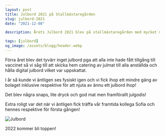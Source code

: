 ```yaml
---
layout: post
title: Julbord 2021 på Stallmästaregården
slug: julbord-2021
date: "2021-12-08"

description: Årets Julbord 2021 blev på stallmästaregården med mycket mat och godis

tags: [julbord]
og_image: /assets/blogg/header.webp
---
```


Förra året blev det tyvärr inget julbord pga att alla inte hade fått tillgång till vaccinet så vi såg till att skicka hem catering av julmat till alla anställda och 
hålla digital julbord vilket var uppskattat.

I år så kunde vi äntligen ses fysiskt igen och vi fick ihop ett mindre gäng av bolaget inklusive respektive för att njuta av ännu ett julbord ihop!

Det blev några snaps, lite dryck och god mat men framförallt julgodis! 

Extra roligt var det när vi äntligen fick träffa vår framtida kollega Sofia och hennes respektive för första gången!


![Julbord](/assets/blogg/julbord.webp)

2022 kommer bli toppen!

